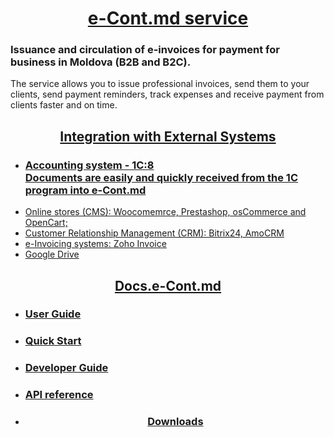 <!-- ### Hi there 👋


**e-Cont-md/e-Cont-md** is a ✨ _special_ ✨ repository because its `README.md` (this file) appears on your GitHub profile.

Here are some ideas to get you started:

- 🔭 I’m currently working on ...
- 🌱 I’m currently learning ...
- 👯 I’m looking to collaborate on ...
- 🤔 I’m looking for help with ...
- 💬 Ask me about ...
- 📫 How to reach me: ...
- 😄 Pronouns: ...
- ⚡ Fun fact: ...
-->
<h1 align="center"><a href="https://e-cont.md/en" target="_blank">e-Cont.md service</a></h1>
<h3>Issuance and circulation of e-invoices for payment for business in Moldova (B2B and B2C). </h3>
The service allows you to issue professional invoices, send them to your clients, send payment reminders, track expenses and receive payment from clients faster and on time.

<h2 align="center"><a href="https://e-cont.md/en/integrations" target="_blank">Integration with External Systems</h2>
  <ul>
    <li><h3>Accounting system - 1C:8<br>
      Documents are easily and quickly received from the 1C program into e-Cont.md</li>
    <li>Online stores (CMS): Woocomemrce, Prestashop, osCommerce and OpenCart;</li>
    <li>Customer Relationship Management (CRM): Bitrix24, AmoCRM</li>
    <li>e-Invoicing systems: Zoho Invoice</li>
    <li>Google Drive</li>
  </ul>
  
<h2 align="center"><a href="https://e-cont.md/en/integrations" target="_blank">Docs.e-Cont.md</h2>
<ul>
<li><h3><a href="https://docs.e-cont.md/en/user" target="_blank">User Guide</h3></li>
<li><h3><a href="https://docs.e-cont.md/en/quick-start" target="_blank">Quick Start</h3></li>  
<li><h3><a href="https://docs.e-cont.md/en/user" target="_blank">Developer Guide</h3></li>
<li><h3><a href="https://docs.e-cont.md/en/api" target="_blank">API reference</h3></li>
<li><h3 align="center"><a href="https://docs.e-cont.md/en/downloads" target="_blank">Downloads</h3></li>
  </ul>
  
